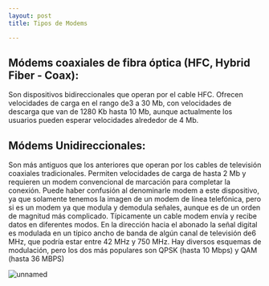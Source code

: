 ```yaml
---
layout: post
title: Tipos de Modems

---
```

## Módems coaxiales de fibra óptica (HFC, Hybrid Fiber - Coax):&nbsp;

Son dispositivos bidireccionales que operan por el cable HFC. Ofrecen velocidades de carga en el rango de3 a 30 Mb, con velocidades de descarga que van de 1280 Kb hasta 10 Mb, aunque actualmente los usuarios pueden esperar velocidades alrededor de 4 Mb.&nbsp;

## Módems Unidireccionales: &nbsp;

Son más antiguos que los anteriores que operan por los cables de televisión coaxiales tradicionales. Permiten velocidades de carga de hasta 2 Mb y requieren un modem convencional de marcación para completar la conexión. Puede haber confusión al denominarle modem a este dispositivo, ya que solamente tenemos la imagen de un modem de línea telefónica, pero si es un modem ya que modula y demodula señales, aunque es de un orden de magnitud más complicado. Típicamente un cable modem envía y recibe datos en diferentes modos. En la dirección hacia el abonado la señal digital es modulada en un típico ancho de banda de algún canal de televisión de6 MHz, que podría estar entre 42 MHz y 750 MHz. Hay diversos esquemas de modulación, pero los dos más populares son QPSK (hasta 10 Mbps) y QAM (hasta 36 MBPS)&nbsp;

<img src="https://i.ibb.co/R35dBn1/unnamed.jpg" alt="unnamed" border="0">



